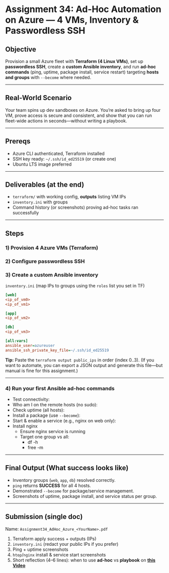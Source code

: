 # Assignment 34: **Ad-Hoc Automation on Azure — 4 VMs, Inventory & Passwordless SSH**

## Objective

Provision a small Azure fleet with **Terraform (4 Linux VMs)**, set up **passwordless SSH**, create a **custom Ansible inventory**, and run **ad-hoc commands** (ping, uptime, package install, service restart) targeting **hosts and groups** with `--become` where needed.


---

## Real-World Scenario

Your team spins up dev sandboxes on Azure. You’re asked to bring up four VM, prove access is secure and consistent, and show that you can run fleet-wide actions in seconds—without writing a playbook.

---

## Prereqs

* Azure CLI authenticated, Terraform installed
* SSH key ready: `~/.ssh/id_ed25519` (or create one)
* Ubuntu LTS image preferred

---

## Deliverables (at the end)

* `terraform/` with working config, **outputs** listing VM IPs
* `inventory.ini` with groups
* Command history (or screenshots) proving ad-hoc tasks ran successfully

---

## Steps

### 1) Provision 4 Azure VMs (Terraform)

### 2) Configure passwordless SSH

### 3) Create a custom Ansible inventory

`inventory.ini` (map IPs to groups using the `roles` list you set in TF)

```ini
[web]
<ip_of_vm0>
<ip_of_vm1>

[app]
<ip_of_vm2>

[db]
<ip_of_vm3>

[all:vars]
ansible_user=azureuser
ansible_ssh_private_key_file=~/.ssh/id_ed25519
```

**Tip:** Paste the `terraform output public_ips` in order (index 0..3).
(If you want to automate, you can export a JSON output and generate this file—but manual is fine for this assignment.)

---

### 4) Run your first Ansible ad-hoc commands

- Test connectivity:
- Who am I on the remote hosts (no sudo):
- Check uptime (all hosts):
- Install a package (use `--become`):
- Start & enable a service (e.g., nginx on web only):
- Install nginx
  - Ensure nginx service is running
  - Target one group vs all:
    - df -h
    - free -m
  
---

## Final Output (What success looks like)

* Inventory groups (`web`, `app`, `db`) resolved correctly.
* `ping` returns **SUCCESS** for all 4 hosts.
* Demonstrated `--become` for package/service management.
* Screenshots of uptime, package install, and service status per group.

---

## Submission (single doc)

Name: `Assignment34_AdHoc_Azure_<YourName>.pdf`

1. Terraform apply success + outputs (IPs)
2. `inventory.ini` (redact your public IPs if you prefer)
3. Ping + uptime screenshots
4. `htop`/`nginx` install & service start screenshots
5. Short reflection (4–6 lines): when to use **ad-hoc** vs **playbook** on [**this Video**](https://youtube.com/live/XqqlV1wbVQ8?feature=share)
